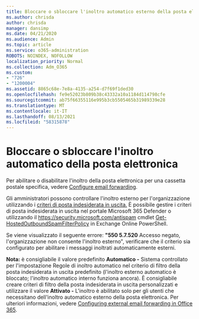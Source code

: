 ```yaml
---
title: Bloccare o sbloccare l'inoltro automatico esterno della posta elettronica
ms.author: chrisda
author: chrisda
manager: dansimp
ms.date: 04/21/2020
ms.audience: Admin
ms.topic: article
ms.service: o365-administration
ROBOTS: NOINDEX, NOFOLLOW
localization_priority: Normal
ms.collection: Adm_O365
ms.custom:
- "726"
- "1200004"
ms.assetid: 8865c68e-7e8a-4135-a254-d7f69f1ded30
ms.openlocfilehash: fe9e52023b809b38c43332a10a1184d114798cfe
ms.sourcegitcommit: ab75f66355116e995b3cb5505465b31989339e28
ms.translationtype: MT
ms.contentlocale: it-IT
ms.lasthandoff: 08/13/2021
ms.locfileid: "58315878"
---
```

# <a name="block-or-unblock-eternal-automatic-email-forwarding"></a>Bloccare o sbloccare l'inoltro automatico della posta elettronica

Per abilitare o disabilitare l'inoltro della posta elettronica per una cassetta postale specifica, vedere [Configure email forwarding](https://docs.microsoft.com/microsoft-365/admin/email/configure-email-forwarding).

Gli amministratori possono controllare l'inoltro esterno per l'organizzazione utilizzando i [criteri di posta indesiderata in uscita.](https://docs.microsoft.com/microsoft-365/security/office-365-security/configure-the-outbound-spam-policy) È possibile gestire i criteri di posta indesiderata in uscita nel portale Microsoft 365 Defender o utilizzando il <https://security.microsoft.com/antispam> cmdlet [Get-HostedOutboundSpamFilterPolicy](https://docs.microsoft.com/powershell/module/exchange/get-hostedoutboundspamfilterpolicy) in Exchange Online PowerShell.

Se viene visualizzato il seguente errore: **"550 5.7.520** Accesso negato, l'organizzazione non consente l'inoltro esterno", verificare che il criterio sia configurato per abilitare i messaggi inoltrati automaticamente esterni.

**Nota:** è consigliabile il valore predefinito  **Automatico -** Sistema controllato per l'impostazione Regole di inoltro automatico nel criterio di filtro della posta indesiderata in uscita predefinito (l'inoltro esterno automatico è bloccato; l'inoltro automatico interno funziona ancora). È consigliabile creare criteri di filtro della posta indesiderata in uscita personalizzati e utilizzare il valore **Attivato -** L'inoltro è abilitato solo per gli utenti che necessitano dell'inoltro automatico esterno della posta elettronica. Per ulteriori informazioni, vedere [Configuring external email forwarding in Office 365](https://docs.microsoft.com/microsoft-365/security/office-365-security/external-email-forwarding).
